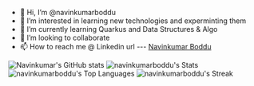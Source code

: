 - 👋 Hi, I’m @navinkumarboddu
- 👀 I’m interested in learning new technologies and experminting them
- 🌱 I’m currently learning Quarkus and Data Structures & Algo
- 💞️ I’m looking to collaborate
- 📫 How to reach me @ Linkedin url --- [Navinkumar Boddu](https://in.linkedin.com/in/navinkumarboddu)

<!---
navinkumarboddu/navinkumarboddu is a ✨ special ✨ repository because its `README.md` (this file) appears on your GitHub profile.
You can click the Preview link to take a look at your changes.
--->


![Navinkumar's GitHub stats](https://github-readme-stats.vercel.app/api?username=navinkumarboddu&show_icons=true&theme=vue)
![navinkumarboddu's Stats](https://github-readme-stats.vercel.app/api?username=navinkumarboddu&theme=dracula&show_icons=true&hide_border=false&count_private=true&include_all_commits=true)
![navinkumarboddu's Top Languages](https://github-readme-stats.vercel.app/api/top-langs/?username=navinkumarboddu&theme=dracula&show_icons=true&hide_border=false&layout=compact)
![navinkumarboddu's Streak](https://github-readme-streak-stats.herokuapp.com/?user=navinkumarboddu&theme=dracula&hide_border=false)
